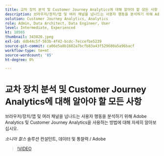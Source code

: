 ```yaml
---
title: 교차 장치 분석 및 Customer Journey Analytics에 대해 알아야 할 모든 사항
description: 브라우저/장치/앱 및 여러 채널을 넘나드는 사용자 행동을 분석하기 위해 Adobe Analytics 및 Customer Journey Analytics을 사용하는 방법에 대해 자세히 알아보십시오.
solution: Customer Journey Analytics, Analytics
role: Admin, Data Architect, Data Engineer, User
level: Intermediate, Experienced
kt: 10565
thumbnail: 343820.jpeg
exl-id: ddb44c5f-563b-4f42-bcdc-7eccefbe5239
source-git-commit: ca06e5a8b1602a7bcfb83a43f529680a5a96bacf
workflow-type: tm+mt
source-wordcount: '85'
ht-degree: 0%

---
```


# 교차 장치 분석 및 Customer Journey Analytics에 대해 알아야 할 모든 사항

브라우저/장치/앱 및 여러 채널을 넘나드는 사용자 행동을 분석하기 위해 Adobe Analytics 및 Customer Journey Analytics을 사용하는 방법에 대해 자세히 알아보십시오.

*소니아 찰스* 솔루션 컨설턴트, 데이터 및 통찰력 / Adobe

>[!VIDEO](https://video.tv.adobe.com/v/343820/?quality=12&learn=on)
